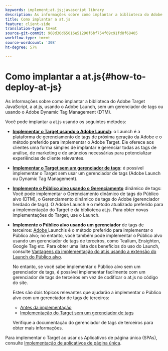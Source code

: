 ```yaml
---
keywords: implement;at.js;javascript library
description: As informações sobre como implantar a biblioteca do Adobe Target JavaScript, a at.js, usando o Adobe Launch, sem um gerenciador de tags ou usando o Adobe Dynamic Tag Management (DTM).
title: Como implantar a at.js
feature: client-side
translation-type: tm+mt
source-git-commit: 968d36d65016e51290f6bf754f69c91fd8f68405
workflow-type: tm+mt
source-wordcount: '308'
ht-degree: 57%

---
```



# Como implantar a at.js{#how-to-deploy-at-js}

As informações sobre como implantar a biblioteca do Adobe Target JavaScript, a at.js, usando o Adobe Launch, sem um gerenciador de tags ou usando o Adobe Dynamic Tag Management (DTM).

Você pode implantar a at.js usando os seguintes métodos:

* **[Implementar o Target usando o Adobe Launch](/help/c-implementing-target/c-implementing-target-for-client-side-web/how-to-deployatjs/cmp-implementing-target-using-adobe-launch.md)**: o Launch é a plataforma de gerenciamento de tags de próxima geração da Adobe e o método preferido para implementar o Adobe Target. Ele oferece aos clientes uma forma simples de implantar e gerenciar todas as tags de análise, de marketing e de anúncios necessárias para potencializar experiências de cliente relevantes.
* **[Implementar o Target sem um gerenciador de tags](/help/c-implementing-target/c-implementing-target-for-client-side-web/how-to-deployatjs/implementing-target-without-a-tag-manager.md)**: é possível implementar o Target sem usar um gerenciador de tags (Adobe Launch ou Dynamic Tag Management).
* **[Implemente o Público alvo usando o Gerenciamento](/help/c-implementing-target/c-implementing-target-for-client-side-web/how-to-deployatjs/implementing-target-using-dynamic-tag-management.md)** dinâmico de tags: Você pode implementar o Gerenciamento dinâmico de tags do Público alvo (DTM), o Gerenciamento dinâmico de tags do Adobe (gerenciador herdado de tags). O Adobe Launch é o método atualizado preferido para a implementação do Target e da biblioteca at.js. Para obter novas implementações do Target, use o Launch.
* **Implemente o Público alvo usando um gerenciador** de tags de terceiros:  [Adobe ](/help/c-implementing-target/c-implementing-target-for-client-side-web/how-to-deployatjs/cmp-implementing-target-using-adobe-launch.md) Launchis é o método preferido para implementar o Público alvo; no entanto, você também pode implementar o Público alvo usando um gerenciador de tags de terceiros, como Tealium, Ensighten, Google Tag etc. Para obter uma lista dos benefícios do uso do Launch, consulte [Vantagens da implementação do at.js usando a extensão do Launch do Público alvo](/help/c-implementing-target/c-implementing-target-for-client-side-web/how-to-deployatjs/cmp-implementing-target-using-adobe-launch.md#section_48B3F938B6F8491DAF798E0DB54EF304).

   No entanto, se você sabe implementar o Público alvo sem um gerenciador de tags, é possível implementar facilmente com um gerenciador de tags de terceiros em vez de codificar o at.js no código do site.

   Estes são dois tópicos relevantes que ajudarão a implementar o Público alvo com um gerenciador de tags de terceiros:

   * [Antes da implementação](/help/c-implementing-target/c-considerations-before-you-implement-target/considerations-before-you-implement-target.md)
   * [Implementação do Target sem um gerenciador de tags](/help/c-implementing-target/c-implementing-target-for-client-side-web/how-to-deployatjs/implementing-target-without-a-tag-manager.md)

   Verifique a documentação do gerenciador de tags de terceiros para obter mais informações.

Para implementar o Target ao usar os Aplicativos de página única (SPAs), consulte [Implementação de aplicativos de página única](/help/c-implementing-target/c-implementing-target-for-client-side-web/how-to-deployatjs/target-atjs-single-page-application.md).